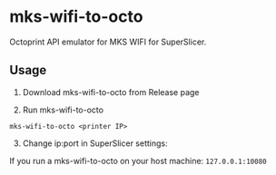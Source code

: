 # mks-wifi-to-octo

Octoprint API emulator for MKS WIFI for SuperSlicer.

## Usage 

1. Download mks-wifi-to-octo from Release page

2. Run mks-wifi-to-octo

```mks-wifi-to-octo <printer IP>``` 

3. Change ip:port in SuperSlicer settings:

If you run a mks-wifi-to-octo on your host machine: `127.0.0.1:10080`
